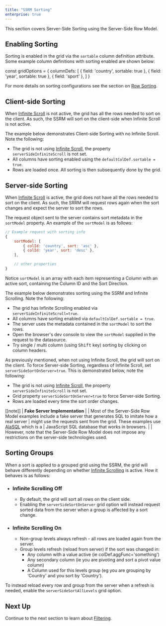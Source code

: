 ```yaml
---
title: "SSRM Sorting"
enterprise: true
---
```


This section covers Server-Side Sorting using the Server-Side Row Model.

## Enabling Sorting

Sorting is enabled in the grid via the `sortable` column definition attribute. Some example column definitions
with sorting enabled are shown below:


<snippet>
const gridOptions = {
    columnDefs: [
        { field: 'country', sortable: true },
        { field: 'year', sortable: true },
        { field: 'sport' },
    ]
}
</snippet>

For more details on sorting configurations see the section on [Row Sorting](/row-sorting/).

## Client-side Sorting

When [Infinite Scroll](/server-side-model-row-stores/) is not active, the grid has all the rows needed to sort on the client. As such, the SSRM will sort on the client-side when Infinite Scroll is not active.

The example below demonstrates Client-side Sorting with no Infinite Scroll. Note the following:

- The grid is not using [Infinite Scroll](/server-side-model-row-stores/), the property  `serverSideInfiniteScroll` is not set.
- All columns have sorting enabled using the `defaultColDef.sortable = true`.
- Rows are loaded once. All sorting is then subsequently done by the grid.

<grid-example title='No Infinite Scroll Client-side Sort' name='full-sort-client-side' type='generated' options='{ "enterprise": true, "modules": ["serverside"] }'></grid-example>

## Server-side Sorting

When [Infinite Scroll](/server-side-model-row-stores/) is active, the grid does not have all the rows needed to sort on the client. As such, the SRRM will request rows again when the sort changes and expect the server to sort the rows.

The request object sent to the server contains sort metadata in the `sortModel` property. An example of the `sortModel` is as follows:

```js
// Example request with sorting info
{
    sortModel: [
        { colId: 'country', sort: 'asc' },
        { colId: 'year', sort: 'desc' },
    ],

    // other properties
}
```

Notice `sortModel` is an array with each item representing a Column with an active sort, containing the Column ID and the Sort Direction.

The example below demonstrates sorting using the SSRM and Infinite Scrolling. Note the following:

- The grid has Infinite Scrolling enabled via `serverSideInfiniteScroll=true`.
- All columns have sorting enabled via `defaultColDef.sortable = true`.
- The server uses the metadata contained in the `sortModel` to sort the rows.
- Open the browser's dev console to view the `sortModel` supplied in the request to the datasource.
- Try single / multi column (using <kbd>Shift</kbd> key) sorting by clicking on column headers.

<grid-example title='Sorting With Infinite Scroll' name='infinite-sorting' type='generated' options='{ "enterprise": true, "extras": ["alasql"], "modules": ["serverside"] }'></grid-example>

As previously mentioned, when not using Infinite Scroll, the grid will sort on the client. To force Server-side Sorting, regardless of Infinite Scroll, set `serverSideSortOnServer=true`. This is demonstrated below, note the following:

- The grid is not using [Infinite Scroll](/server-side-model-row-stores/), the property  `serverSideInfiniteScroll` is not set.
- Grid property `serverSideSortOnServer=true` to force Server-side Sorting.
- Rows are loaded every time the sort order changes.

<grid-example title='No Infinite Scroll Server-side Sort' name='full-sort-server-side' type='generated' options='{ "enterprise": true, "modules": ["serverside"] }'></grid-example>

[[note]]
| **Fake Server Implementation**
|
| Most of the Server-Side Row Model examples include a fake server that generates SQL to imitate how a real server
| might use the requests sent from the grid. These examples use [AlaSQL](http://alasql.org/) which is a
| JavaScript SQL database that works in browsers.
|
| However, note that the Server-Side Row Model does not impose any restrictions on the server-side technologies used.

## Sorting Groups

When a sort is applied to a grouped grid using the SSRM, the grid will behave differently depending on whether [Infinite Scrolling](/server-side-model-row-stores/) is active. How it behaves is as follows:

- ### Infinite Scrolling Off
    - By default, the grid will sort all rows on the client side.
    - Enabling the `serverSideSortOnServer` grid option will instead request sorted data from the server when a group is affected by a sort change.

- ### Infinite Scrolling On
    - Non-group levels always refresh - all rows are loaded again from the server.
    - Group levels refresh (reload from server) if the sort was changed in:
        - Any column with a value active (ie colDef.aggFunc='something')
        - Any secondary column (ie you are pivoting and sort a pivot value column)
        - A Column used for this levels group (eg you are grouping by 'Country' and you sort by 'Country').

To instead reload every row and group from the server when a refresh is needed, enable the `serverSideSortAllLevels` grid option.

## Next Up

Continue to the next section to learn about [Filtering](/server-side-model-filtering/).
